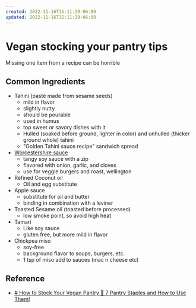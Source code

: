 ```yaml
---
created: 2022-11-16T15:11:29-06:00
updated: 2022-11-16T15:11:29-06:00
---
```

# Vegan stocking your pantry tips
Missing one item from a recipe can be horrible

## Common Ingredients
- Tahini (paste made from sesame seeds)
	- mild in flavor
	- slightly nutty
	- should be pourable
	- used in humus
	- top sweet or savory dishes with it
	- Hulled (soaked before ground, lighter in color) and unhulled (thicker ground whole) tahini
	- "Golden Tahini sauce recipe" sandwich spread
-  [Worcestershire sauce](https://en.wikipedia.org/wiki/Worcestershire_sauce)
	- tangy soy sauce with a zip
	- flavored with onion, garlic, and cloves
	- use for veggie burgers and roast, wellington
- Refined Coconut oil
	- Oil and egg substitute
- Apple sauce
	- substitute for oil and butter
	- binding in combination with a leviner
- Toasted Sesame oil (toasted before processed)
	- low smoke point, so avoid high heat
- Tamari
	- Like soy sauce
	- gluten free, but more mild in flavor
- Chickpea miso
	- soy-free
	- background flavor to soups, burgers, etc.
	- 1 tsp of miso add to sauces (mac n cheese etc)
## Reference
- [# How to Stock Your Vegan Pantry 🌱 7 Pantry Staples and How to Use Them!](https://www.youtube.com/watch?v=X8WRrUXIq_c)
